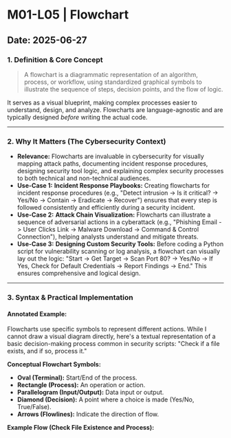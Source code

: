 # M01-L05 | Flowchart

**Date:** 2025-06-27
---
### 1. Definition & Core Concept
> A flowchart is a diagrammatic representation of an algorithm, process, or workflow, using standardized graphical symbols to illustrate the sequence of steps, decision points, and the flow of logic.

It serves as a visual blueprint, making complex processes easier to understand, design, and analyze. Flowcharts are language-agnostic and are typically designed *before* writing the actual code.

---
### 2. Why It Matters (The Cybersecurity Context)
* **Relevance:** Flowcharts are invaluable in cybersecurity for visually mapping attack paths, documenting incident response procedures, designing security tool logic, and explaining complex security processes to both technical and non-technical audiences.
* **Use-Case 1:** **Incident Response Playbooks:** Creating flowcharts for incident response procedures (e.g., "Detect intrusion -> Is it critical? -> Yes/No -> Contain -> Eradicate -> Recover") ensures that every step is followed consistently and efficiently during a security incident.
* **Use-Case 2:** **Attack Chain Visualization:** Flowcharts can illustrate a sequence of adversarial actions in a cyberattack (e.g., "Phishing Email -> User Clicks Link -> Malware Download -> Command & Control Connection"), helping analysts understand and mitigate threats.
* **Use-Case 3:** **Designing Custom Security Tools:** Before coding a Python script for vulnerability scanning or log analysis, a flowchart can visually lay out the logic: "Start -> Get Target -> Scan Port 80? -> Yes/No -> If Yes, Check for Default Credentials -> Report Findings -> End." This ensures comprehensive and logical design.

---
### 3. Syntax & Practical Implementation
#### Annotated Example:
Flowcharts use specific symbols to represent different actions. While I cannot draw a visual diagram directly, here's a textual representation of a basic decision-making process common in security scripts: "Check if a file exists, and if so, process it."

**Conceptual Flowchart Symbols:**

* **Oval (Terminal):** Start/End of the process.
* **Rectangle (Process):** An operation or action.
* **Parallelogram (Input/Output):** Data input or output.
* **Diamond (Decision):** A point where a choice is made (Yes/No, True/False).
* **Arrows (Flowlines):** Indicate the direction of flow.

**Example Flow (Check File Existence and Process):**